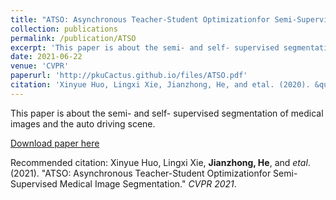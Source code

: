 ```yaml
---
title: "ATSO: Asynchronous Teacher-Student Optimizationfor Semi-Supervised Medical Image Segmentation"
collection: publications
permalink: /publication/ATSO
excerpt: 'This paper is about the semi- and self- supervised segmentation of medical images and the auto driving scene.'
date: 2021-06-22
venue: 'CVPR'
paperurl: 'http://pkuCactus.github.io/files/ATSO.pdf'
citation: 'Xinyue Huo, Lingxi Xie, Jianzhong, He, and etal. (2020). &quot;ATSO: Asynchronous Teacher-Student Optimizationfor Semi-Supervised Medical Image Segmentation.&quot; <i>CVPR 2021</i>.'
---
```

This paper is about the semi- and self- supervised segmentation of medical images and the auto driving scene.

[Download paper here](http://pkuCactus.github.io/files/ATSO.pdf)

Recommended citation: Xinyue Huo, Lingxi Xie, **Jianzhong, He**, and *etal*. (2021). &quot;ATSO: Asynchronous Teacher-Student Optimizationfor Semi-Supervised Medical Image Segmentation.&quot; <i>CVPR 2021</i>.